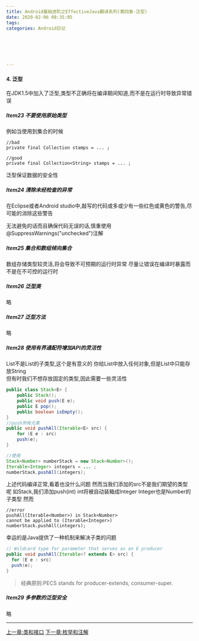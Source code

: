 ```yaml
---
title: Android基础进阶之EffectiveJava翻译系列(第四章-泛型)
date: 2020-02-06 08:35:05
tags: 
categories: Android日记






---
```




#### 4. 泛型 
在JDK1.5中加入了泛型,类型不正确将在编译期间知道,而不是在运行时导致异常错误
##### Item23 不要使用原始类型
例如当使用到集合的时候

```
//bad
private final Collection stamps = ... ;

//good
private final Collection<String> stamps = ... ;
```
泛型保证数据的安全性
##### Item24 清除未经检查的异常
在Eclipse或者Android studio中,敲写的代码或多或少有一些红色或黄色的警告,尽可能的消除这些警告

无法避免的话而且确保代码无误的话,慎重使用 @SuppressWarnings("unchecked")注解
##### Item25 集合和数组倾向集合
数组存储类型较灵活,将会导致不可预期的运行时异常
尽量让错误在编译时暴露而不是在不可控的运行时
##### Item26 泛型类
略
##### Item27 泛型方法
略
##### Item28 使用有界通配符增加API的灵活性
List<String>不是List<Object>的子类型,这个是有意义的
你给List<Object>中放入任何对象,但是List<String>中只能存放String    
但有时我们不想存放固定的类型,因此需要一些灵活性

```java
public class Stack<E> {
	public Stack();
	public void push(E e);
	public E pop();
	public boolean isEmpty();
}
//push所有元素
public void pushAll(Iterable<E> src) {
	for (E e : src)
	push(e);
}

//使用
Stack<Number> numberStack = new Stack<Number>();
Iterable<Integer> integers = ... ;
numberStack.pushAll(integers);
```
上述代码编译正常,看着也没什么问题 然而当我们添加的src不是我们期望的类型呢 如Stack<Number>,我们添加push(int) int将被自动装箱成Integer Integer也是Number的子类型
然而
```
//error
pushAll(Iterable<Number>) in Stack<Number>
cannot be applied to (Iterable<Integer>)
numberStack.pushAll(integers);
```
幸运的是Java提供了一种机制来解决子类的问题
```java
// Wildcard type for parameter that serves as an E producer
public void pushAll(Iterable<? extends E> src) {
  for (E e : src)
  push(e);
}
```
>经典原则:PECS stands for producer-extends, consumer-super.
##### Item29 多参数的泛型安全
略

---

[上一章:类和接口](https://www.jianshu.com/p/d8e8a6916325) 
[下一章:枚举和注解](https://www.jianshu.com/p/9cd61b89c79e) 
